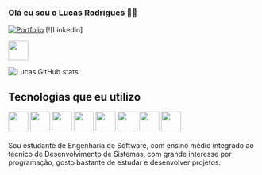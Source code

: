 ### Olá eu sou o Lucas Rodrigues 👋🏻

[![Portfolio](https://img.shields.io/badge/website-000000?style=for-the-badge&logo=About.me&logoColor=white)](https://portfolio-lucashapr.vercel.app) [![Linkedin]
<!--(https://img.shields.io/badge/LinkedIn-0077B5?style=for-the-badge&logo=linkedin&logoColor=white)](https://www.linkedin.com/in/lucas-henrique-b72567259/)-->
<img src="https://cdn.jsdelivr.net/gh/devicons/devicon@latest/icons/linkedin/linkedin-original.svg" href="(https://www.linkedin.com/in/lucas-henrique-b72567259/" style="width: 40px"/>

![Lucas GitHub stats](https://github-readme-stats.vercel.app/api?username=LucasHapr&show_icons=true&theme=tokyonight) 
<!--![Top Langs](https://github-readme-stats.vercel.app/api/top-langs/?username=LucasHapr&size_weight=0.5&count_weight=0.5)-->
## Tecnologias que eu utilizo

<div style="display: inline block">
  <img src="https://cdn.jsdelivr.net/gh/devicons/devicon@latest/icons/html5/html5-original.svg" style="width: 40px"/>
  <img src="https://cdn.jsdelivr.net/gh/devicons/devicon@latest/icons/css3/css3-original.svg" style="width: 40px"/>
  <img src="https://cdn.jsdelivr.net/gh/devicons/devicon@latest/icons/javascript/javascript-original.svg" style="width: 40px"/>
  <img src="https://cdn.jsdelivr.net/gh/devicons/devicon@latest/icons/bootstrap/bootstrap-original.svg" style="width: 40px"/>
  <img src="https://cdn.jsdelivr.net/gh/devicons/devicon@latest/icons/react/react-original.svg" style="width: 40px"/>
  <img src="https://cdn.jsdelivr.net/gh/devicons/devicon@latest/icons/tailwindcss/tailwindcss-original.svg" style="width: 40px"/>
  <img src="https://cdn.jsdelivr.net/gh/devicons/devicon@latest/icons/php/php-original.svg" style="width: 40px"/>
  <img src="https://cdn.jsdelivr.net/gh/devicons/devicon@latest/icons/python/python-original.svg" style="width: 40px"/>
</div>
<br>
Sou estudante de Engenharia de Software, com ensino médio integrado ao técnico de Desenvolvimento de Sistemas, 
com grande interesse por programação, gosto bastante de estudar e desenvolver projetos.
